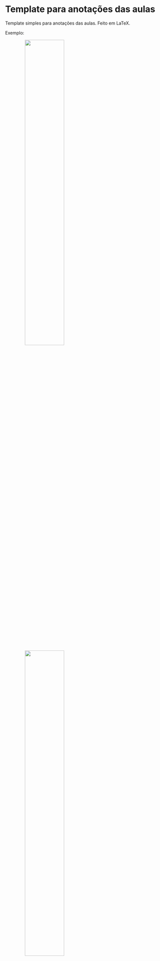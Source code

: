 # Template para anotações das aulas
Template simples para anotações das aulas. Feito em LaTeX.

Exemplo:

<img style="text-align:center;" src="https://user-images.githubusercontent.com/60491870/125289893-1fe70c80-e2f6-11eb-81fd-9f806fe5364d.jpg" width="50%" height="50%">
<img style="text-align:center;" src="https://user-images.githubusercontent.com/60491870/125289896-21183980-e2f6-11eb-878a-c19db93a0963.jpg" width="50%" height="50%">

[Link para o download em PDF](https://github.com/willsbit/template-anotacoes-UTF-LaTeX/files/6801462/template_anotacoes_UTF.pdf)
